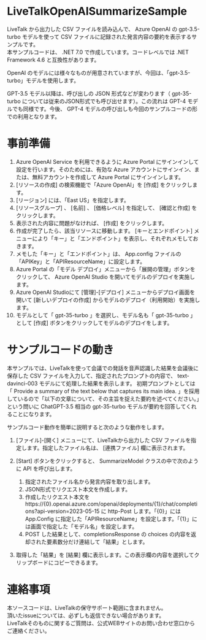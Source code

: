 # LiveTalkOpenAISummarizeSample
LiveTalk から出力した CSV ファイルを読み込んで、 Azure OpenAI の gpt-3.5-turbo モデルを使って CSV ファイルに記録された発言内容の要約を表示するサンプルです。  
本サンプルコードは、 .NET 7.0 で作成しています。コードレベルでは .NET Framework 4.6 と互換性があります。

OpenAI のモデルには様々なものが用意されていますが、今回は、「gpt-3.5-turbo」モデルを使用します。

GPT-3.5 モデル以降は、呼び出しの JSON 形式などが変わります（ gpt-35-turbo については従来のJSON形式でも呼び出せます）。この流れは GPT-4 モデルでも同様です。今後、 GPT-4 モデルの呼び出しも今回のサンプルコードの形での利用となります。

# 事前準備
1. Azure OpenAI Service を利用できるように Azure Portal にサインインして設定を行います。そのためには、有効な Azure アカウントにサインイン、または、無料アカウントを作成して Azure Portal にサインインします。
2. [リソースの作成] の検索機能で「Azure OpenAI」を [作成] をクリックします。
3. [リージョン] には、「East US」を指定します。
4. [リソースグループ] 、 [名前] 、 [価格レベル] を指定して、 [確認と作成] をクリックします。
5. 表示された内容に問題がなければ、 [作成] をクリックします。
6. 作成が完了したら、該当リソースに移動します。 [キーとエンドポイント] メニューにより「キー」と「エンドポイント」を表示し、それぞれメモしておきます。
7. メモした「キー」と「エンドポイント」は、 App.config ファイルの「APIKey」と「APIResourceName」に設定します。
8. Azure Portal の「モデル デプロイ」メニューから「展開の管理」ボタンをクリックして、 Azure OpenAI Studio を開いてモデルのデプロイを実施します。
9. Azure OpenAI Studioにて [管理]-[デプロイ] メニューからデプロイ画面を開いて [新しいデプロイの作成] からモデルのデプロイ（利用開始）を実施します。
10. モデルとして「 gpt-35-turbo 」を選択し、モデル名も「 gpt-35-turbo 」として [作成] ボタンをクリックしてモデルのデプロイをします。

# サンプルコードの動き
本サンプルでは、LiveTalkを使って会議での発話を音声認識した結果を会議後に保存した CSV ファイルを入力して、指定されたプロンプトの内容で、 text-davinci-003 モデルにて処理した結果を表示します。
初期プロンプトとしては「 Provide a summary of the text below that captures its main idea. 」を採用しているので「以下の文章について、その主旨を捉えた要約を述べてください。」という問いに ChatGPT-3.5 相当の gpt-35-turbo モデルが要約を回答してくれることになります。

サンプルコード動作を簡単に説明すると次のような動作をします。  
1. [ファイル]-[開く] メニューにて、LiveTalkから出力した CSV ファイルを指定します。指定したファイル名は、 [連携ファイル] 欄に表示されます。
2. [Start] ボタンをクリックすると、 SummarizeModel クラスの中で次のように API を呼び出します。

   1. 指定されたファイル名から発言内容を取り出します。
   2. JSON形式でリクエスト本文を作成します。
   3. 作成したリクエスト本文を https://{0}.openai.azure.com/openai/deployments/{1}/chat/completions?api-version=2023-05-15 に http-Post します。「{0}」には App.Config に指定した「APIResourceName」を設定します。「{1}」には画面で指定した「モデル名」を設定します。
   4. POST した結果として、completionsResponse の choices の内容を返却された要素数分だけ連結して「結果」とします。

3. 取得した「結果」を [結果] 欄に表示します。この表示欄の内容を選択してクリップボードにコピーできるます。

# 連絡事項
本ソースコードは、LiveTalkの保守サポート範囲に含まれません。  
頂いたissueについては、必ずしも返信できない場合があります。  
LiveTalkそのものに関するご質問は、公式WEBサイトのお問い合わせ窓口からご連絡ください。
